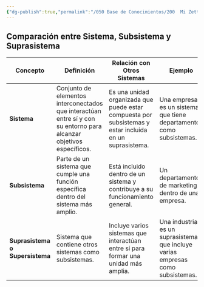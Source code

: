 ```yaml
---
{"dg-publish":true,"permalink":"/050 Base de Conocimientos/200  Mi Zettelkasten/100 Docencia/Org1/2025/Clase 05 Sistemas/Zk Comparación entre Sistema, Subsistema y Suprasistema/","tags":["digitalGarden"]}
---
```


## Comparación entre Sistema, Subsistema y Suprasistema

| **Concepto**                    | **Definición**                                                                                                       | **Relación con Otros Sistemas**                                                                         | **Ejemplo**                                                                    |
| ------------------------------- | -------------------------------------------------------------------------------------------------------------------- | ------------------------------------------------------------------------------------------------------- | ------------------------------------------------------------------------------ |
| **Sistema**                     | Conjunto de elementos interconectados que interactúan entre sí y con su entorno para alcanzar objetivos específicos. | Es una unidad organizada que puede estar compuesta por subsistemas y estar incluida en un suprasistema. | Una empresa es un sistema que tiene departamentos como subsistemas.            |
| **Subsistema**                  | Parte de un sistema que cumple una función específica dentro del sistema más amplio.                                 | Está incluido dentro de un sistema y contribuye a su funcionamiento general.                            | Un departamento de marketing dentro de una empresa.                            |
| **Suprasistema o Supersistema** | Sistema que contiene otros sistemas como subsistemas.                                                                | Incluye varios sistemas que interactúan entre sí para formar una unidad más amplia.                     | Una industria es un suprasistema que incluye varias empresas como subsistemas. |
